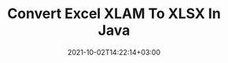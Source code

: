 ---
############################# Static ############################
layout: "autogen-gist"
date: 2021-10-02T14:22:14+03:00
draft: false
path: "total/java/conversion/xlam-to-xlsx/"
other_out_formats: "PDF DOC DOCX DOCM DOT DOTX DOTM TXT RTF HTML HTM MHTML MHT XLS XLSX XLSM XLSB XLT XLTX XLTM XLAM CSV TSV DIF SXC FODS PPT PPTX PPS PPSX PPSM POT POTX PPTM POTM ODT OTT OTP ODP ODS EMZ WMZ SVG SVGZ XPS TEX DCM WMF EMF BMP PNG GIF JPEG TIFF ICO WEBP JP2 TGA PSB PSD EPUB MD XML JSON DICOM FODP JPG"
ad_headline: "Java XLAM to XLSX Conversion"
ad_description: "XLAM to XLSX document conversion API for Java | 100+ file formats supported"

############################# Head ############################
head_title: "Convert Excel XLAM to XLSX via Java Spreadsheet Conversion APIs"
head_description: "100% native Java documents conversion library to convert Excel spreadsheet XLAM to XLSX and 100+ other image and document file formats in Java applications."

############################# Header ############################
title: "Convert Excel XLAM To XLSX In Java"
description: "Using native Excel documents conversion library – convert XLAM to XLSX and 100+ other file formats in any type of Java based applications with utmost accuracy. Work with an advanced set of document conversion features to remain in command and customize the appearance of the converted documents as per your liking. Programmatically convert all popular Excel worksheet formats to and from Word documents, PowerPoint presentations, PDF, Photoshop, eBook, web and image file formats without using any external API or software. Working with the Java Excel conversion API, easily convert the whole document at once or choose specific pages of the source document based on the selective page ranges or different page numbers to convert easily to a supported document format."

############################# SubMenu ############################
submenu:
    enable: false

############################# Content ############################
content:
    enable: true
    block:
    - title_left: "How to Convert XLAM to XLSX in Java"
      content_left: |
          Perform XLAM to XLSX file conversion in Java using three simple steps. View the converted document as it is or render it to view as HTML without any external software dependency.

          -   Create a new instance of **Converter** class and load the XLAM file
          -   Set **ConvertOptions** for the XLSX document type
          -   Call **Convert** method of **Converter** class instance for conversion to XLSX
          -   Set options for HTML viewer
          -   Create **Viewer** object to view converted XLSX as HTML
          
      title_right: "Downloads & Installation Instructions"
      content_right: |
          You require `GroupDocs.Conversion` & `GroupDocs.Viewer` namespaces to convert between 100+ documents and image file formats such as PDF, Microsoft Word, Excel, PowerPoint, Project, Visio, Outlook, HTML and diagrams. Explore other [Java APIs for Office documents](https://products.conholdate.com/total/java/) as offered by Conholdate.Total.
          
          Get the respective assembly files from the [downloads](https://downloads.conholdate.com/total/java) or fetch the whole package from [Maven](https://repository.conholdate.com/webapp/#/artifacts/browse/tree/General/repo) to add `Conholdate.Total` directly in your workspace.
          
      gisthash: "675fd7fb45acf595fd9f872593eb2899"
      gistfile: "excel-worksheet-to-pdf-conversion.java"
          
    - title_left: "Convert Password Protected XLAM to XLSX"
      content_left: |
          Accurately load and convert documents that are protected with a password within your Java based applications. The file format conversion API also supports rendering remote documents from different sources including S3, Blob, FTP, Stream, URL or a local disk.

          -   Create new instance of **Converter** class and pass source document path
          -   Instantiate the proper **ConvertOptions** class e.g. (PdfConvertOptions, WordProcessingConvertOptions, SpreadsheetConvertOptions etc)
          -   Call **convert** method of **Converter** class instance and pass filename for the converted document
        
      title_right: "Source Document Information Extraction"
      content_right: |
          The documents information extraction feature not only allows getting the basic information about the source document file but it also supports extracting some valuable file-format specific information such as project start and end dates of a Microsoft Project file, any printing restrictions on a PDF document, list of folders enclosed in an Outlook data file etc. 

          Convert popular document file formats on different operating systems such as Windows, Linux or macOS while using development environments such as NetBeans, IntelliJ IDEA and Eclipse.
          
      gisthash: "35e23082b8fa43502d6784c38947eef1"
      gistfile: "password-protected-word-document-to-pdf-conversion.java"

    - title_left: "Add Watermark to Excel & Convert to PDF"
      content_left: |
          Java document conversion API allows you to accurately convert Excel worksheet documents exactly as the original file and apply a text watermark to the converted document pages. Use Watermark options such as font, color, width, height, background and rotation angle while adding the text watermark to Excel document and conversion to a PDF file.

          -   Create a new instance of **Converter** class and load input document
          -   Instantiate the proper **ConvertOptions** class e.g. (PdfConvertOptions, WordProcessingConvertOptions, SpreadsheetConvertOptions etc)
          -   Set **Watermark** property of the **ConvertOptions** instance
          -   Specify watermark properties (color, width, text, height etc)
          -   Call Convert method of Converter class instance for conversion to PDF
        
      title_right: "Caching Converted Document Results"
      content_right: |
          In some cases, the converted document size is bigger and it takes time to be converted. The document conversion library offers the caching feature to efficiently manage such situations and speed up the repetitive conversion process. Enable the ICache interface to work with custom cache implementation using the extension point and control the cache conversion, as you prefer.

          The conversion result is saved to the local drive by default but any type of cache storage can be supported by implementing the appropriate interfaces such as Amazon S3, Dropbox, Google Drive, Windows Azure, Reddis or any other.
          
      gisthash: "6999e55b491eea2906d7fefe2e636e33"
      gistfile: "add-watermark-to-excel-worksheet-and-convert-to-pdf.java"
############################# About Formats ############################
about_formats:
    enable: false
############################# More Formats ############################
more_formats:
    enable: true
    auto: false
    other_out_formats: PDF DOC DOCX DOCM DOT DOTX DOTM TXT RTF HTML HTM MHTML MHT XLS XLSX XLSM XLSB XLT XLTX XLTM XLAM CSV TSV DIF SXC FODS PPT PPTX PPS PPSX PPSM POT POTX PPTM POTM ODT OTT OTP ODP ODS EMZ WMZ SVG SVGZ XPS TEX DCM WMF EMF BMP PNG GIF JPEG TIFF ICO WEBP JP2 TGA PSB PSD EPUB MD XML JSON DICOM FODP JPG
############################# Back to top ###############################
back_to_top:
  enable: true
---